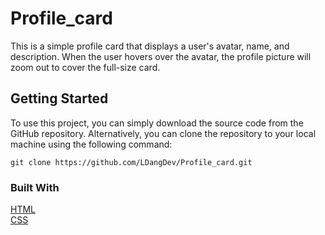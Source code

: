 # Profile_card
This is a simple profile card that displays a user's avatar, name, and description. When the user hovers over the avatar, the profile picture will zoom out to cover the full-size card.
## Getting Started
To use this project, you can simply download the source code from the GitHub repository. Alternatively, you can clone the repository to your local machine using the following command:
```
git clone https://github.com/LDangDev/Profile_card.git
```
### Built With
[HTML](https://developer.mozilla.org/en-US/docs/Web/HTML)<br />
[CSS](https://developer.mozilla.org/en-US/docs/Web/CSS)<br />
